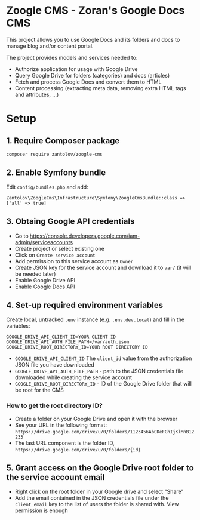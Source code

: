 # Zoogle CMS - Zoran's Google Docs CMS

This project allows you to use Google Docs and its folders and docs to manage blog and/or content portal.

The project provides models and services needed to:
- Authorize application for usage with Google Drive
- Query Google Drive for folders (categories) and docs (articles) 
- Fetch and process Google Docs and convert them to HTML
- Content processing (extracting meta data, removing extra HTML tags and attributes, ...) 


# Setup

## 1. Require Composer package
`composer require zantolov/zoogle-cms`

## 2. Enable Symfony bundle

Edit `config/bundles.php` and add:

```
Zantolov\ZoogleCms\Infrastructure\Symfony\ZoogleCmsBundle::class => ['all' => true]
```

## 3. Obtaing Google API credentials
- Go to https://console.developers.google.com/iam-admin/serviceaccounts
- Create project or select existing one
- Click on `Create service account`
- Add permission to this service account as `Owner`
- Create JSON key for the service account and download it to `var/` (it will be needed later) 
- Enable Google Drive API
- Enable Google Docs API

## 4. Set-up required environment variables

Create local, untracked `.env` instance (e.g. `.env.dev.local`) and fill in the variables:

```
GOOGLE_DRIVE_API_CLIENT_ID=YOUR CLIENT ID
GOOGLE_DRIVE_API_AUTH_FILE_PATH=/var/auth.json
GOOGLE_DRIVE_ROOT_DIRECTORY_ID=YOUR ROOT DIRECTORY ID
```

- `GOOGLE_DRIVE_API_CLIENT_ID` The `client_id` value from the authorization JSON file you have downloaded
- `GOOGLE_DRIVE_API_AUTH_FILE_PATH` - path to the JSON credentials file downloaded while creating the service account
- `GOOGLE_DRIVE_ROOT_DIRECTORY_ID` - ID of the Google Drive folder that will be root for the CMS

### How to get the root directory ID?

- Create a folder on your Google Drive and open it with the browser
- See your URL in the following format: `https://drive.google.com/drive/u/0/folders/1123456AbCDeFGhIjKlMnB12233`
- The last URL component is the folder ID, `https://drive.google.com/drive/u/0/folders/{id}`

## 5. Grant access on the Google Drive root folder to the service account email

- Right click on the root folder in your Google drive and select "Share"
- Add the email contained in the JSON credentials file under the `client_email` key to the list of users the folder is shared with. View permission is enough
